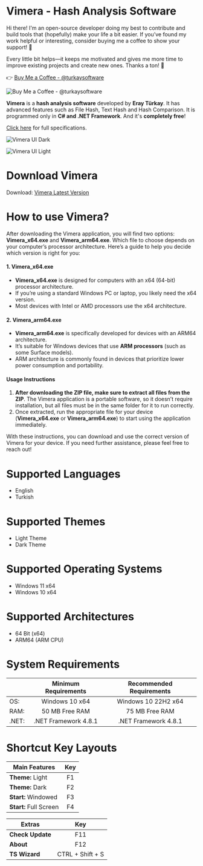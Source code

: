 # Vimera - Hash Analysis Software

Hi there! I'm an open-source developer doing my best to contribute and build tools that (hopefully) make your life a bit easier. If you’ve found my work helpful or interesting, consider buying me a coffee to show your support! 💛

Every little bit helps—it keeps me motivated and gives me more time to improve existing projects and create new ones. Thanks a ton! 🙌

👉 [Buy Me a Coffee - @turkaysoftware](https://buymeacoffee.com/turkaysoftware)

![Buy Me a Coffee - @turkaysoftware](https://github.com/user-attachments/assets/e2b6d354-d5a4-4ff3-9648-88510a59818c)

**Vimera** is a **hash analysis software** developed by **Eray Türkay**. It has advanced features such as File Hash, Text Hash and Hash Comparison. It is programmed only in **C# and .NET Framework**. And it's **completely free**!

[Click here](https://www.turkaysoftware.com/vimera) for full specifications.

![Vimera UI Dark](https://github.com/user-attachments/assets/313d14e7-de12-406b-b327-b43009d2bb86)

![Vimera UI Light](https://github.com/user-attachments/assets/40ccd7d9-f06f-41a0-9b5a-5c4357e2fead)

# Download Vimera

Download: [Vimera Latest Version](https://github.com/turkaysoftware/vimera/releases/latest)

# How to use Vimera?

After downloading the Vimera application, you will find two options: **Vimera_x64.exe** and **Vimera_arm64.exe**. Which file to choose depends on your computer’s processor architecture. Here’s a guide to help you decide which version is right for you:

#### 1. Vimera_x64.exe
- **Vimera_x64.exe** is designed for computers with an x64 (64-bit) processor architecture.
- If you’re using a standard Windows PC or laptop, you likely need the x64 version.
- Most devices with Intel or AMD processors use the x64 architecture.

#### 2. Vimera_arm64.exe
- **Vimera_arm64.exe** is specifically developed for devices with an ARM64 architecture.
- It’s suitable for Windows devices that use **ARM processors** (such as some Surface models).
- ARM architecture is commonly found in devices that prioritize lower power consumption and portability.

#### Usage Instructions
1. **After downloading the ZIP file, make sure to extract all files from the ZIP**. The Vimera application is a portable software, so it doesn’t require installation, but all files must be in the same folder for it to run correctly.
2. Once extracted, run the appropriate file for your device (**Vimera_x64.exe** or **Vimera_arm64.exe**) to start using the application immediately.

With these instructions, you can download and use the correct version of Vimera for your device. If you need further assistance, please feel free to reach out!

# Supported Languages

- English
- Turkish

# Supported Themes

- Light Theme
- Dark Theme

# Supported Operating Systems

- Windows 11 x64
- Windows 10 x64

# Supported Architectures

- 64 Bit (x64)
- ARM64 (ARM CPU)

# System Requirements

|  | Minimum Requirements | Recommended Requirements |
| -- | :--: | :--: |
| OS: | Windows 10 x64 | Windows 10 22H2 x64|
| RAM: | 50 MB Free RAM | 75 MB Free RAM |
| .NET: | .NET Framework 4.8.1 | .NET Framework 4.8.1 |

# Shortcut Key Layouts

| Main Features | Key |
| -- | :--: |
| **Theme:** Light | F1 |
| **Theme:** Dark | F2 |
| **Start:** Windowed | F3 |
| **Start:** Full Screen | F4 |

| Extras | Key |
| -- | :--: |
| **Check Update** | F11 |
| **About** | F12 |
| **TS Wizard** | CTRL + Shift + S |
